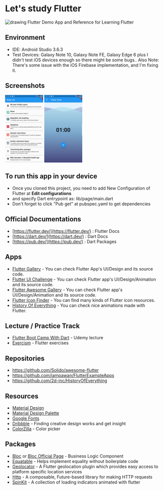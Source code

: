 # Let's study Flutter
<img src="https://flutter.dev/assets/flutter-lockup-1caf6476beed76adec3c477586da54de6b552b2f42108ec5bc68dc63bae2df75.png" alt="drawing" width="50%"/>
Flutter Demo App and Reference for Learning Flutter

## Environment
- IDE: Android Studio 3.6.3
- Test Devices: Galaxy Note 10, Galaxy Note FE, Galaxy Edge 6 plus
I didn't test iOS devices enough so there might be some bugs..
Also Note: There's some issue with the iOS Firebase implementation, and I'm fixing it.

## Screenshots
<img src="images/screenshot.jpg" alt="drawing" width="50%"/>

## To run this app in your device
- Once you cloned this project, you need to add New Configuration of Flutter at **Edit configurations**
- and specify Dart entrypoint as: lib/page/main.dart
- Don't forget to click "Pub get" at pubspec.yaml to get dependencies

## Official Documentations
- [https://flutter.dev/](https://flutter.dev/) : Flutter Docs
- [https://dart.dev/](https://dart.dev/) : Dart Docs
- [https://pub.dev/](https://pub.dev/) : Dart Packages

## Apps
- [Flutter Gallery](https://play.google.com/store/apps/details?id=io.flutter.demo.gallery) - You can check Flutter App's UI/Design and its source code.
- [Flutter UI Challenge](https://play.google.com/store/apps/details?id=com.popupbits.flutteruichallenges) - You can check Flutter app's  UI/Design/Animation and its source code.
- [Flutter Awesome Gallery](https://play.google.com/store/apps/details?id=flutter.awesome.gallery) - You can check Flutter app's UI/Design/Animation and its source code.
- [Flutter Icon Finder](https://play.google.com/store/apps/details?id=com.tachyonfactory.icon_finder) - You can find many kinds of Flutter icon resources.
- [History Of Everything](https://play.google.com/store/apps/details?id=com.twodimensions.timeline) - You can check nice animations made with Flutter.

## Lecture / Practice Track
- [Flutter Boot Camp With Dart](https://www.udemy.com/course/flutter-bootcamp-with-dart/) - Udemy lecture
- [Exercism](https://exercism.io/my/tracks/dart) - Flutter exercises

## Repositories
- https://github.com/Solido/awesome-flutter
- https://github.com/iampawan/FlutterExampleApps
- https://github.com/2d-inc/HistoryOfEverything

## Resources
- [Material Design](https://material.io/)
- [Material Design Palette](https://www.materialpalette.com/)
- [Google Fonts](https://fonts.google.com/)
- [Dribbble](https://dribbble.com/) - Finding creative design works and get insight
- [ColorZilla](https://www.colorzilla.com) - Color picker

## Packages
- [Bloc](https://bloclibrary.dev/#/) or [Bloc Official Page](https://bloclibrary.dev/#/) - Business Logic Component
- [Equatable](https://pub.dev/packages/equatable) - Helps implement equality without boilerplate code
- [Geolocator](https://pub.dev/packages/geolocator) - A Flutter geolocation plugin which provides easy access to platform specific location services
- [Http](https://pub.dev/packages/http) - A composable, Future-based library for making HTTP requests
- [SpinKit](https://pub.dev/packages/flutter_spinkit) - A collection of loading indicators animated with flutter
